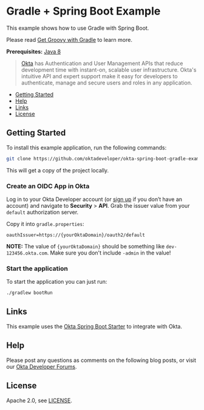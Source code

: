 # Gradle + Spring Boot Example

This example shows how to use Gradle with Spring Boot.

Please read [Get Groovy with Gradle](https://developer.okta.com/blog/2019/09/03/gradle-tutorial) to learn more.

**Prerequisites:** [Java 8](https://adoptopenjdk.net)

> [Okta](https://developer.okta.com/) has Authentication and User Management APIs that reduce development time with instant-on, scalable user infrastructure. Okta's intuitive API and expert support make it easy for developers to authenticate, manage and secure users and roles in any application.

* [Getting Started](#getting-started)
* [Help](#help)
* [Links](#links)
* [License](#license)

## Getting Started

To install this example application, run the following commands:

```bash
git clone https://github.com/oktadeveloper/okta-spring-boot-gradle-example.git
```

This will get a copy of the project locally. 

### Create an OIDC App in Okta

Log in to your Okta Developer account (or [sign up](https://developer.okta.com/signup/) if you don’t have an account) and navigate to **Security** > **API**. Grab the issuer value from your `default` authorization server.

Copy it into `gradle.properties`:

```properties
oauthIssuer=https://{yourOktaDomain}/oauth2/default  
```

**NOTE:** The value of `{yourOktaDomain}` should be something like `dev-123456.okta.com`. Make sure you don't include `-admin` in the value!

### Start the application

To start the application you can just run:

```bash
./gradlew bootRun
```

## Links

This example uses the [Okta Spring Boot Starter](https://github.com/okta/okta-spring-boot) to integrate with Okta.

## Help

Please post any questions as comments on the following blog posts, or visit our [Okta Developer Forums](https://devforum.okta.com/).

## License

Apache 2.0, see [LICENSE](LICENSE).

